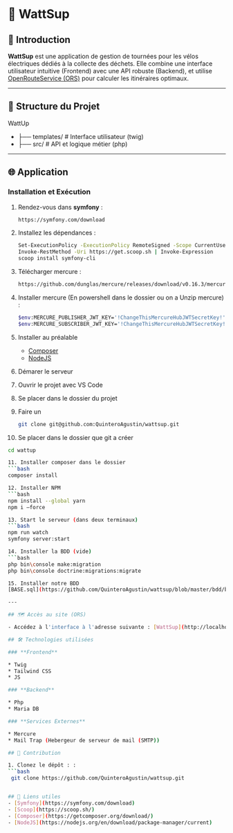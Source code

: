 # 🤙 WattSup

## 🚀 Introduction

**WattSup** est une application de gestion de tournées pour les vélos électriques dédiés à la collecte des déchets. Elle combine une interface utilisateur intuitive (Frontend) avec une API robuste (Backend), et utilise [OpenRouteService (ORS)](https://openrouteservice.org/) pour calculer les itinéraires optimaux.

---

## 📂 Structure du Projet

WattUp
* ├── templates/ # Interface utilisateur (twig) 
* ├── src/ # API et logique métier (php) 

---

## 🌐 Application

### **Installation et Exécution**

1. Rendez-vous dans **symfony** :
   ```bash
   https://symfony.com/download

2. Installez les dépendances :
   ```bash
   Set-ExecutionPolicy -ExecutionPolicy RemoteSigned -Scope CurrentUser
   Invoke-RestMethod -Uri https://get.scoop.sh | Invoke-Expression
   scoop install symfony-cli

3. Télécharger mercure :
   ```bash
   https://github.com/dunglas/mercure/releases/download/v0.16.3/mercure_Windows_x86_64.zip

4. Installer mercure (En powershell dans le dossier ou on a Unzip mercure) :
   ```bash
   $env:MERCURE_PUBLISHER_JWT_KEY='!ChangeThisMercureHubJWTSecretKey!'; 
   $env:MERCURE_SUBSCRIBER_JWT_KEY='!ChangeThisMercureHubJWTSecretKey!'; .\mercure.exe run --config dev.Caddyfile

5. Installer au préalable
   - [Composer](https://getcomposer.org/download/)
   - [NodeJS](https://nodejs.org/en/download/package-manager/current)

6. Démarer le serveur

7. Ouvrir le projet avec VS Code

8. Se placer dans le dossier du projet

9. Faire un 
   ```bash
   git clone git@github.com:QuinteroAgustin/wattsup.git

10. Se placer dans le dossier que git a créer
   ```bash
   cd wattup

11. Installer composer dans le dossier
   ```bash
   composer install

12. Installer NPM
   ```bash
   npm install --global yarn
   npm i –force

13. Start le serveur (dans deux terminaux)
   ```bash
   npm run watch
   symfony server:start

14. Installer la BDD (vide)
   ```bash
   php bin\console make:migration
   php bin\console doctrine:migrations:migrate

15. Installer notre BDD
   [BASE.sql](https://github.com/QuinteroAgustin/wattsup/blob/master/bdd/base.sql)

---

## 🗺️ Accès au site (ORS)

- Accédez à l'interface à l'adresse suivante : [WattSup](http://localhost:8000)

## 🛠️ Technologies utilisées

### **Frontend**

* Twig
* Tailwind CSS
* JS

### **Backend**

* Php
* Maria DB

### **Services Externes**

* Mercure
* Mail Trap (Hebergeur de serveur de mail (SMTP))

## 🌟 Contribution

1. Clonez le dépôt : :
   ```bash
    git clone https://github.com/QuinteroAgustin/wattsup.git


## 🔗 Liens utiles
- [Symfony](https://symfony.com/download)
- [Scoop](https://scoop.sh/)
- [Composer](https://getcomposer.org/download/)
- [NodeJS](https://nodejs.org/en/download/package-manager/current)

